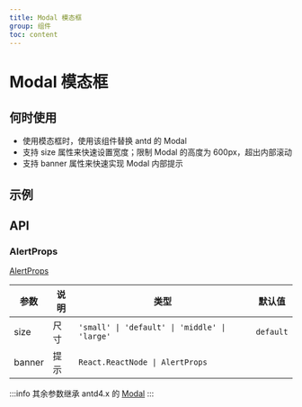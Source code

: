 ```yaml
---
title: Modal 模态框
group: 组件
toc: content
---
```


# Modal 模态框

## 何时使用

-   使用模态框时，使用该组件替换 antd 的 Modal
-   支持 size 属性来快速设置宽度；限制 Modal 的高度为 600px，超出内部滚动
-   支持 banner 属性来快速实现 Modal 内部提示

## 示例

<code src="./demos/basic.tsx" title="最大高度限制"></code>
<code src="./demos/size.tsx" title="尺寸"></code>
<code src="./demos/banner.tsx" title="支持 banner"></code>
<code src="./demos/bannerProps.tsx" title="支持传 banner 的 Props 属性"></code>

## API

### AlertProps

[AlertProps](https://4x-ant-design.antgroup.com/components/alert-cn/#API)

| 参数   | 说明 | 类型                                          | 默认值    |
| ------ | ---- | --------------------------------------------- | --------- |
| size   | 尺寸 | `'small' \| 'default' \| 'middle' \| 'large'` | `default` |
| banner | 提示 | `React.ReactNode \| AlertProps`               |           |

:::info
其余参数继承 antd4.x 的 [Modal](https://4x.ant.design/components/modal-cn/#API)
:::
